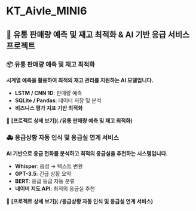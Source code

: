 # KT_Aivle_MINI6
## 🏥 유통 판매량 예측 및 재고 최적화 & AI 기반 응급 서비스 프로젝트

### 📦 유통 판매량 예측 및 재고 최적화  
**시계열 예측을 활용하여 최적의 재고 관리를 지원하는 AI 모델입니다.**  
- **LSTM / CNN 1D**: 판매량 예측  
- **SQLite / Pandas**: 데이터 저장 및 분석  
- **비즈니스 평가 지표 기반 최적화**  

🔹 **[프로젝트 상세 보기](./유통 판매량 예측 및 재고 최적화)** 

### 🚑 응급상황 자동 인식 및 응급실 연계 서비스  
**AI 기반으로 응급 전화를 분석하고 최적의 응급실을 추천하는 시스템입니다.**  
- **Whisper**: 음성 → 텍스트 변환  
- **GPT-3.5**: 긴급 상황 요약  
- **BERT**: 응급 등급 자동 분류  
- **네이버 지도 API**: 최적의 응급실 추천  

🔹 **[프로젝트 상세 보기](./응급상황 자동 인식 및 응급실 연계 서비스)**  
